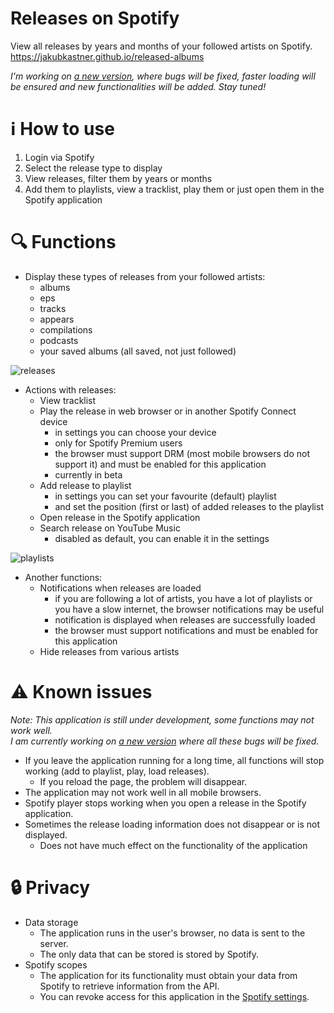 # Releases on Spotify

View all releases by years and months of your followed artists on Spotify.  
https://jakubkastner.github.io/released-albums

_I'm working on [a new version]([https://github.com/jakubkastner/music-releases](https://github.com/MusicReleases/musicreleases.github.io)), where bugs will be fixed, faster loading will be ensured and new functionalities will be added. Stay tuned!_

# ℹ How to use
1. Login via Spotify
2. Select the release type to display
3. View releases, filter them by years or months
4. Add them to playlists, view a tracklist, play them or just open them in the Spotify application

# 🔍 Functions
* Display these types of releases from your followed artists:
  * albums
  * eps
  * tracks
  * appears
  * compilations
  * podcasts
  * your saved albums (all saved, not just followed)
<img src="images/screenshots/releases.png" alt="releases">

* Actions with releases:
  * View tracklist
  * Play the release in web browser or in another Spotify Connect device
    * in settings you can choose your device
    * only for Spotify Premium users
    * the browser must support DRM (most mobile browsers do not support it) and must be enabled for this application 
    * currently in beta
  * Add release to playlist
    * in settings you can set your favourite (default) playlist
    * and set the position (first or last) of added releases to the playlist
  * Open release in the Spotify application
  * Search release on YouTube Music
    *  disabled as default, you can enable it in the settings
<img src="images/screenshots/playlists.png" alt="playlists">

* Another functions:
  * Notifications when releases are loaded 
    * if you are following a lot of artists, you have a lot of playlists or you have a slow internet, the browser notifications may be useful
    * notification is displayed when releases are successfully loaded
    * the browser must support notifications and must be enabled for this application 
  * Hide releases from various artists

# ⚠ Known issues
_Note: This application is still under development, some functions may not work well._  
_I am currently working on [a new version]([https://github.com/jakubkastner/music-releases](https://github.com/MusicReleases/musicreleases.github.io)) where all these bugs will be fixed._
* If you leave the application running for a long time, all functions will stop working (add to playlist, play, load releases).
  * If you reload the page, the problem will disappear.
* The application may not work well in all mobile browsers. 
* Spotify player stops working when you open a release in the Spotify application.
* Sometimes the release loading information does not disappear or is not displayed.
  * Does not have much effect on the functionality of the application 

# 🔒 Privacy
* Data storage
  * The application runs in the user's browser, no data is sent to the server.
  * The only data that can be stored is stored by Spotify.
* Spotify scopes
  * The application for its functionality must obtain your data from Spotify to retrieve information from the API.
  * You can revoke access for this application in the [Spotify settings](https://www.spotify.com/account/apps/).
